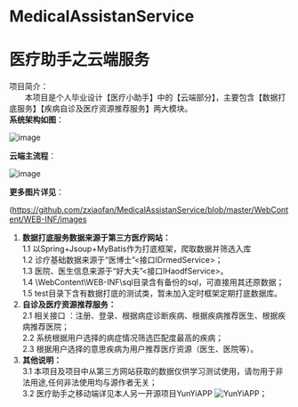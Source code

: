 # MedicalAssistanService
# **医疗助手之云端服务**    
项目简介：  
&emsp;&emsp;本项目是个人毕业设计【医疗小助手】中的【云端部分】，主要包含【数据打底服务】【疾病自诊及医疗资源推荐服务】两大模块。  
**系统架构如图**：  

![image](https://github.com/zxiaofan/MedicalAssistanService/blob/master/WebContent/WEB-INF/images/%E5%8C%BB%E7%96%97%E5%8A%A9%E6%89%8B%E7%B3%BB%E7%BB%9F%E6%80%BB%E4%BD%93%E6%9E%B6%E6%9E%84%E5%9B%BE.png)  

**云端主流程**：  

![image](https://github.com/zxiaofan/MedicalAssistanService/blob/master/WebContent/WEB-INF/images/%E4%BA%91%E7%AB%AF%E4%B8%BB%E6%B5%81%E7%A8%8B.png)  

   **更多图片详见**：  

(https://github.com/zxiaofan/MedicalAssistanService/blob/master/WebContent/WEB-INF/images 

1. __数据打底服务数据来源于第三方医疗网站：__  
   1.1 以Spring+Jsoup+MyBatis作为打底框架，爬取数据并筛选入库   
   1.2 诊疗基础数据来源于“医博士”<接口IDrmedService>；  
   1.3 医院、医生信息来源于“好大夫”<接口IHaodfService>。  
   1.4 \WebContent\WEB-INF\sql目录含有备份的sql，可直接用其还原数据；  
   1.5 test目录下含有数据打底的测试类，暂未加入定时框架定期打底数据库。  
2. __自诊及医疗资源推荐服务：__   
   2.1 相关接口 <IAPIService>：注册、登录、根据病症诊断疾病、根据疾病推荐医生、根据疾病推荐医院；  
   2.2 系统根据用户选择的病症情况筛选匹配度最高的疾病；  
   2.3 根据用户选择的意思疾病为用户推荐医疗资源（医生、医院等）。    
3. __其他说明：__   
   3.1 本项目及项目中从第三方网站获取的数据仅供学习测试使用，请勿用于非法用途,任何非法使用均与源作者无关；  
   3.2 医疗助手之移动端详见本人另一开源项目YunYiAPP ![YunYiAPP](https://github.com/zxiaofan/YunYiAPP)；  
